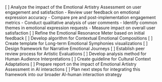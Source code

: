 [ ] Analyze the impact of the Emotional Artistry Assessment on user engagement and satisfaction
    - Review user feedback on emotional expression accuracy
    - Compare pre and post-implementation engagement metrics
    - Conduct qualitative analysis of user comments
    - Identify common themes in emotional expression requests
    - Measure impact on overall user satisfaction
[ ] Refine the Emotional Resonance Meter based on initial feedback
[ ] Develop algorithm for Contextual Emotional Compositions
[ ] Create template for Long-term Emotional Symphonies visualizations
[ ] Design framework for Narrative Emotional Journeys
[ ] Establish peer review process for Artistic Evaluations
[ ] Develop analysis method for Human Audience Interpretations
[ ] Create guideline for Cultural Context Adaptations
[ ] Prepare report on the impact of Emotional Artistry Assessment in AI interactions
[ ] Plan next steps for integrating this framework into our broader AI-human interaction strategy